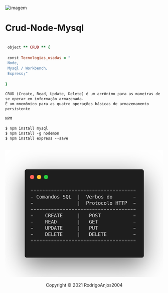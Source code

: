 ![imagem](https://wallpaperaccess.com/full/5393409.jpg)


# Crud-Node-Mysql

```ruby

 object ** CRUD ** {

 const Tecnologias_usadas = "
 Node,
 Mysql / Workbench,
 Express;"
 
}
```

```RD
CRUD (Create, Read, Update, Delete) é um acrônimo para as maneiras de se operar em informação armazenada.
É um mnemônico para as quatro operações básicas de armazenamento persistente
```

```npm
NPM

$ npm install mysql
$ npm install -g nodemon
$ npm install express --save


```

![imagem](https://github.com/RodrigoAnjos2004/Crud-Node-Mysql/blob/main/img/method().png)

<p align="center">Copyright © 2021 RodrigoAnjos2004</p>
